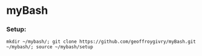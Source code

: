 # myBash

### Setup:
```
mkdir ~/mybash/; git clone https://github.com/geoffroygivry/myBash.git ~/mybash/; source ~/mybash/setup
```



